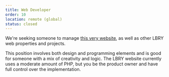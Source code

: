 ```yaml
---
title: Web Developer
order: 10
location: remote (global)
status: closed
---
```


We're seeking someone to manage [this very website](https://github.com/lbryio/lbry.com), as well as other LBRY web properties and projects.

This position involves both design and programming elements and is good for someone with a mix of creativity and logic. The LBRY website currently uses a moderate amount of PHP, but you be the product owner and have full control over the implementation.
